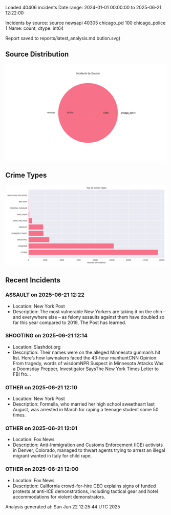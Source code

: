 
Loaded 40406 incidents
Date range: 2024-01-01 00:00:00 to 2025-06-21 12:22:00

Incidents by source:
source
newsapi           40305
chicago_pd          100
chicago_police        1
Name: count, dtype: int64

Report saved to reports/latest_analysis.md
bution.svg)

## Source Distribution
![Source Distribution](images/source_distribution.svg)

## Crime Types
![Crime Types](images/crime_types.svg)

## Recent Incidents

### ASSAULT on 2025-06-21 12:22
- Location: New York Post
- Description: The most vulnerable New Yorkers are taking it on the chin – and everywhere else – as felony assaults against them have doubled so far this year compared to 2019, The Post has learned.


### SHOOTING on 2025-06-21 12:14
- Location: Slashdot.org
- Description: Their names were on the alleged Minnesota gunman’s hit list. Here’s how lawmakers faced the 43-hour manhuntCNN Opinion: From tragedy, words of wisdomNPR Suspect in Minnesota Attacks Was a Doomsday Prepper, Investigator SaysThe New York Times Letter to FBI fro…


### OTHER on 2025-06-21 12:10
- Location: New York Post
- Description: Formella, who married her high school sweetheart last August, was arrested in March for raping a teenage student some 50 times.


### OTHER on 2025-06-21 12:01
- Location: Fox News
- Description: Anti-Immigration and Customs Enforcement (ICE) activists in Denver, Colorado, managed to thwart agents trying to arrest an illegal migrant wanted in Italy for child rape.


### OTHER on 2025-06-21 12:00
- Location: Fox News
- Description: California crowd-for-hire CEO explains signs of funded protests at anti-ICE demonstrations, including tactical gear and hotel accommodations for violent demonstrators.

Analysis generated at: Sun Jun 22 12:25:44 UTC 2025
